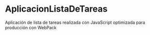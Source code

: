 # AplicacionListaDeTareas
Aplicación de lista de tareas realizada con JavaScript optimizada para producción con WebPack
